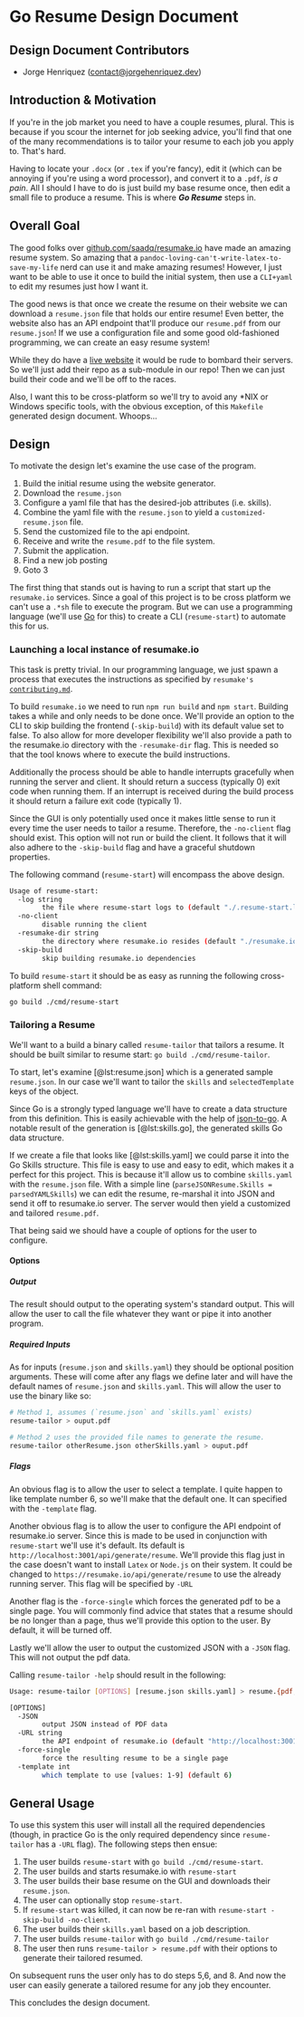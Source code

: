 # Go Resume Design Document

## Design Document Contributors

- Jorge Henriquez ([contact@jorgehenriquez.dev](mailto:contact@jorgehenriquez.dev))

## Introduction & Motivation

If you're in the job market you need to have a couple resumes, plural.
This is because if you scour the internet for job seeking advice, you'll find that one of the many recommendations is to tailor your resume to each job you apply to.
That's hard.

Having to locate your `.docx` (or `.tex` if you're fancy), edit it (which can be annoying if you're using a word processor), and convert it to a `.pdf`, _is a pain_.
All I should I have to do is just build my base resume once, then edit a small file to produce a resume.
This is where **_Go Resume_** steps in.

## Overall Goal

The good folks over [github.com/saadq/resumake.io](https://github.com/saadq/resumake.io) have made an amazing resume system.
So amazing that a `pandoc-loving-can't-write-latex-to-save-my-life` nerd can use it and make amazing resumes!
However, I just want to be able to use it once to build the initial system, then use a `CLI+yaml` to edit my resumes just how I want it.

The good news is that once we create the resume on their website we can download a `resume.json` file that holds our entire resume!
Even better, the website also has an API endpoint that'll produce our `resume.pdf` from our `resume.json`!
If we use a configuration file and some good old-fashioned programming, we can create an easy resume system!

While they do have a [live website](https://resumake.io/) it would be rude to bombard their servers.
So we'll just add their repo as a sub-module in our repo!
Then we can just build their code and we'll be off to the races.

Also, I want this to be cross-platform so we'll try to avoid any \*NIX or Windows specific tools, with the obvious exception, of this `Makefile` generated design document.
Whoops...

## Design

To motivate the design let's examine the use case of the program.

1. Build the initial resume using the website generator.
2. Download the `resume.json`
3. Configure a yaml file that has the desired-job attributes (i.e. skills).
4. Combine the yaml file with the `resume.json` to yield a `customized-resume.json` file.
5. Send the customized file to the api endpoint.
6. Receive and write the `resume.pdf` to the file system.
7. Submit the application.
8. Find a new job posting
9. Goto 3

The first thing that stands out is having to run a script that start up the `resumake.io` services.
Since a goal of this project is to be cross platform we can't use a `.*sh` file to execute the program.
But we can use a programming language (we'll use [Go](https://golang.org) for this) to create a CLI (`resume-start`) to automate this for us.

### Launching a local instance of resumake.io

This task is pretty trivial.
In our programming language, we just spawn a process that executes the instructions as specified by `resumake's` [`contributing.md`](https://github.com/saadq/resumake.io/blob/master/contributing.md).

To build `resumake.io` we need to run `npm run build` and `npm start`.
Building takes a while and only needs to be done once.
We'll provide an option to the CLI to skip building the frontend (`-skip-build`) with its default value set to false.
To also allow for more developer flexibility we'll also provide a path to the resumake.io directory with the `-resumake-dir` flag.
This is needed so that the tool knows where to execute the build instructions.

Additionally the process should be able to handle interrupts gracefully when running the server and client.
It should return a success (typically 0) exit code when running them.
If an interrupt is received during the build process it should return a failure exit code (typically 1).

Since the GUI is only potentially used once it makes little sense to run it every time the user needs to tailor a resume.
Therefore, the `-no-client` flag should exist.
This option will not run or build the client.
It follows that it will also adhere to the `-skip-build` flag and have a graceful shutdown properties.

The following command (`resume-start`) will encompass the above design.

```sh
Usage of resume-start:
  -log string
        the file where resume-start logs to (default "./.resume-start.log")
  -no-client
        disable running the client
  -resumake-dir string
        the directory where resumake.io resides (default "./resumake.io")
  -skip-build
        skip building resumake.io dependencies
```

To build `resume-start` it should be as easy as running the following cross-platform shell command:

```sh
go build ./cmd/resume-start
```

### Tailoring a Resume

We'll want to a build a binary called `resume-tailor` that tailors a resume.
It should be built similar to resume start: `go build ./cmd/resume-tailor`.

To start, let's examine [@lst:resume.json] which is a generated sample `resume.json`.
In our case we'll want to tailor the `skills` and `selectedTemplate` keys of the object.

Since Go is a strongly typed language we'll have to create a data structure from this definition.
This is easily achievable with the help of [json-to-go](https://mholt.github.io/json-to-go/).
A notable result of the generation is [@lst:skills.go], the generated skills Go data structure.

If we create a file that looks like [@lst:skills.yaml] we could parse it into the Go Skills structure.
This file is easy to use and easy to edit, which makes it a perfect for this project.
This is because it'll allow us to combine `skills.yaml` with the `resume.json` file.
With a simple line (`parseJSONResume.Skills = parsedYAMLSkills`) we can edit the resume, re-marshal it into JSON and send it off to resumake.io server.
The server would then yield a customized and tailored `resume.pdf`.

That being said we should have a couple of options for the user to configure.

#### Options

##### Output

The result should output to the operating system's standard output.
This will allow the user to call the file whatever they want or pipe it into another program.

##### Required Inputs

As for inputs (`resume.json` and `skills.yaml`) they should be optional position arguments.
These will come after any flags we define later and will have the default names of `resume.json` and `skills.yaml`.
This will allow the user to use the binary like so:

```sh
# Method 1, assumes (`resume.json` and `skills.yaml` exists)
resume-tailor > ouput.pdf

# Method 2 uses the provided file names to generate the resume.
resume-tailor otherResume.json otherSkills.yaml > ouput.pdf
```

##### Flags

An obvious flag is to allow the user to select a template.
I quite happen to like template number 6, so we'll make that the default one.
It can specified with the `-template` flag.

Another obvious flag is to allow the user to configure the API endpoint of resumake.io server.
Since this is made to be used in conjunction with `resume-start` we'll use it's default.
Its default is `http://localhost:3001/api/generate/resume`.
We'll provide this flag just in the case doesn't want to install `Latex` or `Node.js` on their system.
It could be changed to `https://resumake.io/api/generate/resume` to use the already running server.
This flag will be specified by `-URL`

Another flag is the `-force-single` which forces the generated pdf to be a single page.
You will commonly find advice that states that a resume should be no longer than a page, thus we'll provide this option to the user.
By default, it will be turned off.

Lastly we'll allow the user to output the customized JSON with a `-JSON` flag.
This will not output the pdf data.

Calling `resume-tailor -help` should result in the following:

```sh
Usage: resume-tailor [OPTIONS] [resume.json skills.yaml] > resume.{pdf,json}

[OPTIONS]
  -JSON
        output JSON instead of PDF data
  -URL string
        the API endpoint of resumake.io (default "http://localhost:3001/api/generate/resume")
  -force-single
        force the resulting resume to be a single page
  -template int
        which template to use [values: 1-9] (default 6)
```

## General Usage

To use this system this user will install all the required dependencies (though, in practice Go is the only required dependency since `resume-tailor` has a `-URL` flag).
The following steps then ensue:

1. The user builds `resume-start` with `go build ./cmd/resume-start`.
2. The user builds and starts resumake.io with `resume-start`
3. The user builds their base resume on the GUI and downloads their `resume.json`.
4. The user can optionally stop `resume-start`.
5. If `resume-start` was killed, it can now be re-ran with `resume-start -skip-build -no-client`.
6. The user builds their `skills.yaml` based on a job description.
7. The user builds `resume-tailor` with `go build ./cmd/resume-tailor`
8. The user then runs `resume-tailor > resume.pdf` with their options to generate their tailored resumed.

On subsequent runs the user only has to do steps 5,6, and 8.
And now the user can easily generate a tailored resume for any job they encounter.

This concludes the design document.
